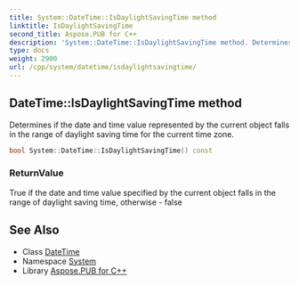 ```yaml
---
title: System::DateTime::IsDaylightSavingTime method
linktitle: IsDaylightSavingTime
second_title: Aspose.PUB for C++
description: 'System::DateTime::IsDaylightSavingTime method. Determines if the date and time value represented by the current object falls in the range of daylight saving time for the current time zone in C++.'
type: docs
weight: 2900
url: /cpp/system/datetime/isdaylightsavingtime/
---
```

## DateTime::IsDaylightSavingTime method


Determines if the date and time value represented by the current object falls in the range of daylight saving time for the current time zone.

```cpp
bool System::DateTime::IsDaylightSavingTime() const
```


### ReturnValue

True if the date and time value specified by the current object falls in the range of daylight saving time, otherwise - false

## See Also

* Class [DateTime](../)
* Namespace [System](../../)
* Library [Aspose.PUB for C++](../../../)
